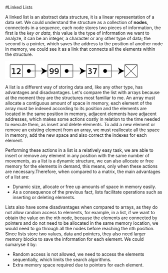 #Linked Lists

A linked list is an abstract data structure, it is a linear representation of a data set. We could understand the structure as a collection of **nodes**, connecteds in a sequence, each node stores two pieces of information, the first is the *key or data*, this value is the type of information we want to analyze, it can be an integer, a character or any other type of data; the second is a pointer, which saves the address to the position of another node in memory, we could see it as a link that connects all the elements within the structure.

![Linked List representation](linkedListFigure.png)

A list is a different way of storing data and, like any other type, has advantages and disadvantages. Let's compare the list with arrays because at the moment they are the structures most familiar to me. An array must allocate a contiguous amount of space in memory, each element of the array must be indexed according to its position and the elements are located in the same position in memory, adjacent elements have adjacent addresses, which makes some actions costly in relation to the time needed to execute them, as  insert and delete elements. To add a new element or remove an existing element from an array, we must reallocate all the space in memory, add the new space and also correct the indexes for each element.

Performing these actions in a list is a relatively easy task, we are able to insert or remove any element in any position with the same number of movements, as a list is a dynamic structure, we can also allocate or free memory for the elements in demand, this means, only when these actions are necessary.Therefore, when compared to a matrix, the main advantages of a list are:
- Dynamic size, allocate or free up amounts of space in memory easily.
- As a consequence of the previous fact, lists facilitate operations such as inserting or deleting elements.

Lists also have some disadvantages when compared to arrays, as they do not allow random access to elements, for example, in a list, if we want to obtain the value on the nth node, because the elements are connected by pointers and do not need to be allocated in the same memory location, we would need to go through all the nodes before reaching the nth position. Since lists store two values, data and pointers, they also need larger memory blocks to save the information for each element. We could sumaryse it by:
- Random access is not allowed, we need to access the elements sequentially, which limits the search algorithms.
- Extra memory space required due to pointers for each element.
